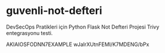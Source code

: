 # guvenli-not-defteri
DevSecOps Pratikleri için Python Flask Not Defteri Projesi
Trivy entegrasyonu testi.


AKIAIOSFODNN7EXAMPLE
wJalrXUtnFEMI/K7MDENG/bPx